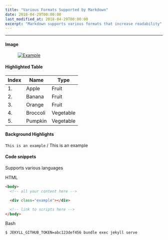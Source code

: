 ```yaml
---
title: "Various Formats Supported by Markdown"
date: 2018-04-29T00:00:00
last_modified_at: 2018-04-29T00:00:00
excerpt: "Markdown supports various formats that increase readability"
---
```


---

#### Image

<figure>
  <a href="/uploads/20180429-fire.jpg">
    <img src="/uploads/20180429-fire.jpg" alt="Example">
  </a>
</figure>

#### Highlighted Table

| Index | Name | Type |
|---|---|---|
| 1. | Apple | Fruit |
| 2. | Banana | Fruit |
| 3. | Orange | Fruit |
| 4. | Broccoli | Vegetable |
| 5. | Pumpkin | Vegetable |

#### Background Highlights

`This is an example` / This is an example

#### Code snippets

Supports various languages

HTML

```html
<body>
  <!-- all your content here -->

  <div class="example"></div>

  <!-- link to scripts here -->
</body>
```

Bash

```bash
$ JEKYLL_GITHUB_TOKEN=abc123def456 bundle exec jekyll serve
```
